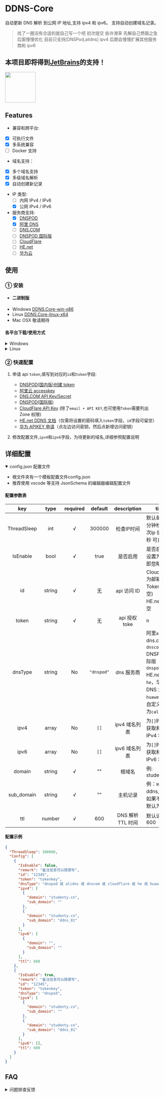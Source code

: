 # DDNS-Core

自动更新 DNS 解析 到公网 IP 地址,支持 ipv4 和 ipv6。
支持自动创建域名记录。

> 找了一圈没有合适的就自己写一个吧 初次提交 些许潦草 先解自己燃眉之急 后面慢慢优化
> 目前只支持[DNSPod,alidns] ipv4 后期会慢慢扩展其他服务商和 ipv6

## 本项目即将得到[JetBrains](https://www.jetbrains.com/shop/eform/opensource)的支持！  
<img src="https://www.jetbrains.com/shop/static/images/jetbrains-logo-inv.svg" height="100">     

## Features

- 兼容和跨平台:
- [x] 可执行文件
- [x] 多系统兼容
- [ ] Docker 支持
- 域名支持：
 - [x] 多个域名支持
 - [x] 多级域名解析
 - [x] 自动创建新记录
- IP 类型:
  - [ ] 内网 IPv4 / IPv6
  - [x] 公网 IPv4 / IPv6
- 服务商支持:
  - [x] [DNSPOD](https://www.dnspod.cn/)
  - [x] [阿里 DNS](http://www.alidns.com/)
  - [ ] [DNS.COM](https://www.dns.com/)
  - [ ] [DNSPOD 国际版](https://www.dnspod.com/)
  - [ ] [CloudFlare](https://www.cloudflare.com/)
  - [ ] [HE.net](https://dns.he.net/)
  - [ ] [华为云](https://huaweicloud.com/)
 
## 使用

### ① 安装

- #### 二进制版
- Windows [DDNS.Core-win-x86](https://github.com/CuiYuXi/DDNS-Core/releases)
- Linux [DDNS.Core-linux-x64](https://github.com/CuiYuXi/DDNS-Core/releases)
- Mac OSX 敬请期待

#### 各平台下载/使用方式
<details>
 <summary markdown="span">Windows</summary>
 
1.下载DDNS.Core-win-x86.zip    
2.解压后 运行文件夹 DDNS.Core.exe  
</details>

<details>
 <summary markdown="span">Linux</summary>
 
1.下载DDNS.Core-linux-x64  
2.解压后 运行文件夹 DDNS.Core
</details>

### ② 快速配置

1. 申请 api `token`,填写到对应的`id`和`token`字段:

   - [DNSPOD(国内版)创建 token](https://support.dnspod.cn/Kb/showarticle/tsid/227/)
   - [阿里云 accesskey](https://help.aliyun.com/document_detail/28637.html)
   - [DNS.COM API Key/Secret](https://www.dns.com/member/apiSet)
   - [DNSPOD(国际版)](https://www.dnspod.com/docs/info.html#get-the-user-token)
   - [CloudFlare API Key](https://support.cloudflare.com/hc/en-us/articles/200167836-Where-do-I-find-my-Cloudflare-API-key-) (除了`email + API KEY`,也可使用`Token`需要列出 Zone 权限)
   - [HE.net DDNS 文档](https://dns.he.net/docs.html)（仅需将设置的密码填入`token`字段，`id`字段可留空）
   - [华为 APIKEY 申请](https://console.huaweicloud.com/iam/)（点左边访问密钥，然后点新增访问密钥）

2. 修改配置文件,`ipv4`和`ipv6`字段，为待更新的域名,详细参照配置说明

## 详细配置

<details open>

<summary markdown="span">config.json 配置文件
</summary>

- 根文件夹有一个模板配置文件config.json
- 推荐使用 vscode 等支持 JsonSchema 的编辑器编辑配置文件

#### 配置参数表

|  key   |        type        | required |   default   |    description    | tips                                                                                                        |
| :----: | :----------------: | :------: | :---------: | :---------------: | ----------------------------------------------------------------------------------------------------------- |
|   ThreadSleep   |       int       |    √     |     300000      |    检查IP时间    | 默认每隔5分钟检查一次ip 值为毫秒 可自定义
|   IsEnable      |       bool       |    √     |     true      |    是否启用    | 是否启用-设置为false即忽略
|   id   |       string       |    √     |     无      |    api 访问 ID    | Cloudflare 为邮箱(使用 Token 时留空)<br>HE.net 可留空   |
| token  |       string       |    √     |     无      |  api 授权 toke|n   | 部分平台叫 secret key , **反馈粘贴时删除**                                                                |
|  dnsType   |       string       |    No    | `"dnspod"`  |    dns 服务商     | 阿里`alidns`,<br>dns.com 为`dnscom`,<br>DNSPOD 国际版`dnspod_com`,<br>HE.net 为`he`，华为 DNS 为`huaweidns`，<br>自定义回调为`callback` |
|  ipv4  |       array        |    No    |    `[]`     |   ipv4 域名列表   | 为`[]`时,不会获取和更新 IPv4 地址                                                                          |
|  ipv6  |       array        |    No    |    `[]`     |   ipv6 域名列表   | 为`[]`时,不会获取和更新 IPv6 地址                                                                          |
|  domain   |       string       |    √    |   ""    | 根域名 | 例: studenty.cn                                                                                                       |
|  sub_domain   |       string       |    √    |   ""    | 主机记录 | 例：www，ddns_01等 如果不传，默认为@                                                                              |
|  ttl   |       number       |    √    |   600    | DNS 解析 TTL 时间 | 默认设置600                                                                                    |

#### 配置示例

```json
{
  "ThreadSleep": 300000,
  "Config": [
    {
      "IsEnable": false,
      "remark": "备注信息可以随便写",
      "id": "12345",
      "token": "tokenkey",
      "dnsType": "dnspod 或 alidns 或 dnscom 或 cloudflare 或 he 或 huaweidns 或 callback",
      "ipv4": [
        {
          "domain": "studenty.cn",
          "sub_domain": ""
        },
        {
          "domain": "studenty.cn",
          "sub_domain": "ddns_01"
        }
      ],
      "ipv6": [
        {
          "domain": "",
          "sub_domain": ""
        }
      ],
      "ttl": 600
    },
    {
      "IsEnable": true,
      "remark": "备注信息可以随便写",
      "id": "12345",
      "token": "tokenkey",
      "dnsType": "dnspod",
      "ipv4": [
        {
          "domain": "studenty.cn",
          "sub_domain": ""
        },
        {
          "domain": "studenty.cn",
          "sub_domain": "ddns_01"
        }
      ],
      "ipv6": [],
      "ttl": 600
    }
  ]
}
```

</details>

## FAQ

<details>
  <summary markdown="span"> 问题排查反馈
</summary>

1. 先确认排查是否是系统/网络环境问题。
2. 在[issues](https://github.com/CuiYuXi/DDNS-Core/issues)中搜索是否有类似问题
3. 前两者均无法解决或者确定是 bug,[在此新建 issue](https://github.com/CuiYuXi/DDNS-Core/issues/new)
   - [ ] 附上这些内容 **运行版本和方式**,**系统环境**, **出错日志**,**去掉 id/token**的配置文件
</details>
